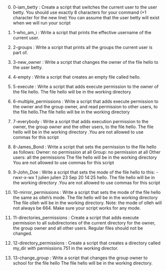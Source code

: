 0. 0-iam\_betty : Create a script that switches the current user to the user betty.
You should use exactly 8 characters for your command (+1 character for the new line)
You can assume that the user betty will exist when we will run your script

1. 1-who\_am\_i : Write a script that prints the effective username of the current user.

2. 2-groups : Write a script that prints all the groups the current user is part of.

3. 3-new\_owner : Write a script that changes the owner of the file hello to the user betty.

4. 4-empty : Write a script that creates an empty file called hello.

5. 5-execute : Write a script that adds execute permission to the owner of the file hello.
The file hello will be in the working directory

6. 6-multiple\_permissions : Write a script that adds execute permission to the owner and the group owner, and read permission to other users, to the file hello.The file hello will be in the working directory

7. 7-everybody : Write a script that adds execution permission to the owner, the group owner and the other users, to the file hello. The file hello will be in the working directory
.You are not allowed to use commas for this script

8. 8-James\_Bond : Write a script that sets the permission to the file hello as follows:
Owner: no permission at all
Group: no permission at all
Other users: all the permissions
The file hello will be in the working directory You are not allowed to use commas for this script

9. 9-John\_Doe : Write a script that sets the mode of the file hello to this: -rwxr-x-wx 1 julien julien 23 Sep 20 14:25 hello. The file hello will be in the working directory
.You are not allowed to use commas for this script

10. 10-mirror\_permissions : Write a script that sets the mode of the file hello the same as olleh’s mode.
The file hello will be in the working directory
The file olleh will be in the working directory. 
Note: the mode of olleh will not always be 664. Make sure your script works for any mode.

11. 11-directories\_permissions : Create a script that adds execute permission to all subdirectories of the current directory for the owner, the group owner and all other users. Regular files should not be changed.

12. 12-directory\_permissions : Create a script that creates a directory called my\_dir with permissions 751 in the working director.

13. 13-change\_group : Write a script that changes the group owner to school for the file hello
The file hello will be in the working directory.
